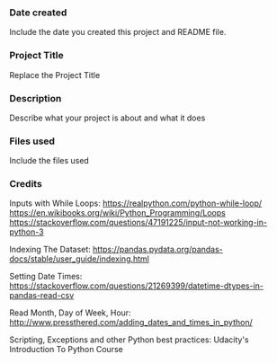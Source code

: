 ### Date created
Include the date you created this project and README file.

### Project Title
Replace the Project Title

### Description
Describe what your project is about and what it does

### Files used
Include the files used

### Credits
Inputs with While Loops:
https://realpython.com/python-while-loop/
https://en.wikibooks.org/wiki/Python_Programming/Loops
https://stackoverflow.com/questions/47191225/input-not-working-in-python-3

Indexing The Dataset:
https://pandas.pydata.org/pandas-docs/stable/user_guide/indexing.html

Setting Date Times:
https://stackoverflow.com/questions/21269399/datetime-dtypes-in-pandas-read-csv

Read Month, Day of Week, Hour:
http://www.pressthered.com/adding_dates_and_times_in_python/

Scripting, Exceptions and other Python best practices:
Udacity's Introduction To Python Course
